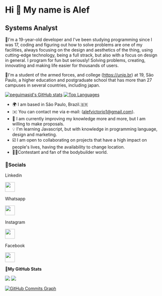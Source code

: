 Hi 👋 My name is Alef
==========================

Systems Analyst
-----------------------------

🔻I'm a 19-year-old developer and I've been studying programming since I was 17, coding and figuring out how to solve problems are one of my facilities, always focusing on the design and aesthetics of the thing, using cutting-edge technology, being a full strack, but also with a focus on design in general.
I program for fun but seriously! Solving problems, creating, innovating and making life easier for thousands of users.

🔻I'm a student of the armed forces, and college (https://unip.br) at 19, São Paulo, a higher education and postgraduate school that has more than 27 campuses in several countries, including japan.


<a href="http://www.github.com/peguimasid"><img src="https://github-readme-stats.vercel.app/api?username=AlefVictorio&show_icons=true&hide=&count_private=true&title_color=0000FFed&text_color=ffffff&icon_color=FF0000&bg_color=000000&hide_border=true&show_icons=true" alt="peguimasid's GitHub stats" /></a> <a href="https://github.com/peguimasid" align="left"><img src="https://github-readme-stats.vercel.app/api/top-langs/?username=peguimasid&layout=compact&title_color=3382ed&text_color=ffffff&icon_color=3382ed&bg_color=171717&hide_border=true&locale=en&custom_title=Top%20%Languages" alt="Top Languages" /></a>

* 🌍 I am based in São Paulo, Brazil.🇧🇷
* ✉️ You can contact me via e-mail: (alefvictorio1@gmail.com).
* 📓 I am currently improving my knowledge more and more, but I am willing to make proposals.
* 💡 I'm learning Javascript, but with knowledge in programming language, design and marketing.
* ☑️ I am open to collaborating on projects that have a high impact on people's lives, having the availability to change location.
* 🏋️‍♂️Contestant and fan of the bodybuilder world.

### 🔻Socials

Linkedin<p align="left" /></a> <a href="https://www.linkedin.com/in/alef-victório-b877a422a/" target="_blank" rel="noreferrer"><img 
src="https://cdn-icons.flaticon.com/png/512/3536/premium/3536505.png?token=exp=1650989249~hmac=6fd55a5e1c2b2e3f770c461dbbd144b5"
src="https://raw.githubusercontent.com/danielcranney/readme-generator/main/public/icons/socials/stackoverflow.svg" width="32" height="32" /></a> <a src="https://raw.githubusercontent.com/danielcranney/readme-generator/main/public/icons/socials/youtube.svg" width="32" height="32" /></a></p> 

Whatsapp<p align="left" /></a> <a href="https://whats.link/alefvictorio" target="_blank" rel="noreferrer"><img 
src="https://cdn-icons-png.flaticon.com/512/124/124034.png"
src="https://raw.githubusercontent.com/danielcranney/readme-generator/main/public/icons/socials/stackoverflow.svg" width="32" height="32" /></a> <a src="https://raw.githubusercontent.com/danielcranney/readme-generator/main/public/icons/socials/youtube.svg" width="32" height="32" /></a></p>

Instagram<p align="left" /></a> <a href="https://www.instagram.com/qra.alef/" target="_blank" rel="noreferrer"><img 
src="https://cdn-icons-png.flaticon.com/512/2111/2111463.png"
src="https://raw.githubusercontent.com/danielcranney/readme-generator/main/public/icons/socials/stackoverflow.svg" width="32" height="32" /></a> <a src="https://raw.githubusercontent.com/danielcranney/readme-generator/main/public/icons/socials/youtube.svg" width="32" height="32" /></a></p>

Facebook<p align="left" /></a> <a href="https://www.facebook.com/profile.php?id=100004162965076" target="_blank" rel="noreferrer"><img 
src="https://cdn-icons-png.flaticon.com/512/733/733547.png"
src="https://raw.githubusercontent.com/danielcranney/readme-generator/main/public/icons/socials/stackoverflow.svg" width="32" height="32" /></a> <a src="https://raw.githubusercontent.com/danielcranney/readme-generator/main/public/icons/socials/youtube.svg" width="32" height="32" /></a></p>


🔻<b>My GitHub Stats</b>

<a href="http://www.github.com/peguimasid"><img src="https://github-readme-streak-stats.herokuapp.com/?user=AlefVictorio&stroke=ffffff&background=000000&ring=0000FF&fire=FF0000&currStreakNum=F5FFFA&currStreakLabel=F5FFFA&sideNums=F5FFFA&sideLabels=ffffff&dates=FF0000&hide_border=true" /></a> 
<a href="https://www.github.com/peguimasid" target="_blank" rel="noreferrer"><img
src="https://img.shields.io/badge/Gmail-D14836?style=for-the-badge&logo=gmail&logoColor=white" /></a>

<a href="http://www.github.com/peguimasid"><img src="https://activity-graph.herokuapp.com/graph?username=peguimasid&bg_color=171717&color=ffffff&line=3382ed&point=ffffff&area_color=171717&area=true&hide_border=true&custom_title=GitHub%20Commits%20Graph" alt="GitHub Commits Graph" /></a>

